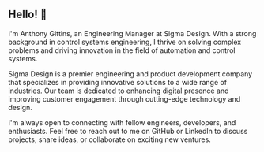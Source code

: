 ## Hello! 👋 
I'm Anthony Gittins, an Engineering Manager at Sigma Design. With a strong background in control systems engineering, I thrive on solving complex problems and driving innovation in the field of automation and control systems. 

Sigma Design is a premier engineering and product development company that specializes in providing innovative solutions to a wide range of industries. Our team is dedicated to enhancing digital presence and improving customer engagement through cutting-edge technology and design.

I'm always open to connecting with fellow engineers, developers, and enthusiasts. Feel free to reach out to me on GitHub or LinkedIn to discuss projects, share ideas, or collaborate on exciting new ventures.
<!--
**tgittins-sdzn/tgittins-sdzn** is a ✨ _special_ ✨ repository because its `README.md` (this file) appears on your GitHub profile.

Here are some ideas to get you started:

- 🔭 I’m currently working on ...
- 🌱 I’m currently learning ...
- 👯 I’m looking to collaborate on ...
- 🤔 I’m looking for help with ...
- 💬 Ask me about ...
- 📫 How to reach me: ...
- 😄 Pronouns: ...
- ⚡ Fun fact: ...
-->
